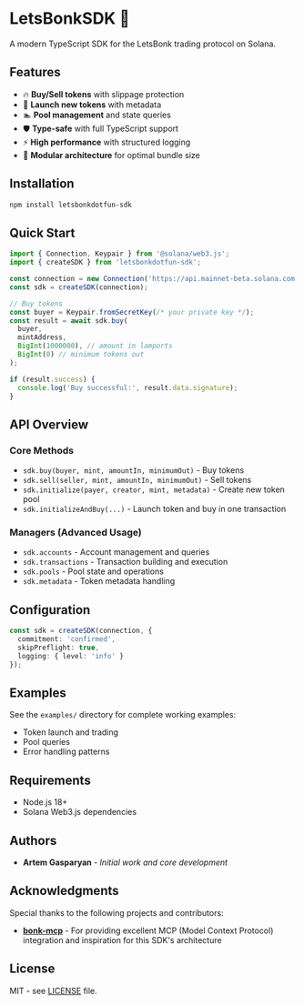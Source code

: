 # LetsBonkSDK 🚀

A modern TypeScript SDK for the LetsBonk trading protocol on Solana.

## Features

- 🔥 **Buy/Sell tokens** with slippage protection
- 🚀 **Launch new tokens** with metadata
- 🏊 **Pool management** and state queries
- 🛡️ **Type-safe** with full TypeScript support
- ⚡ **High performance** with structured logging
- 🔧 **Modular architecture** for optimal bundle size

## Installation

```bash
npm install letsbonkdotfun-sdk
```

## Quick Start

```typescript
import { Connection, Keypair } from '@solana/web3.js';
import { createSDK } from 'letsbonkdotfun-sdk';

const connection = new Connection('https://api.mainnet-beta.solana.com');
const sdk = createSDK(connection);

// Buy tokens
const buyer = Keypair.fromSecretKey(/* your private key */);
const result = await sdk.buy(
  buyer,
  mintAddress,
  BigInt(1000000), // amount in lamports
  BigInt(0) // minimum tokens out
);

if (result.success) {
  console.log('Buy successful:', result.data.signature);
}
```

## API Overview

### Core Methods

- `sdk.buy(buyer, mint, amountIn, minimumOut)` - Buy tokens
- `sdk.sell(seller, mint, amountIn, minimumOut)` - Sell tokens  
- `sdk.initialize(payer, creator, mint, metadata)` - Create new token pool
- `sdk.initializeAndBuy(...)` - Launch token and buy in one transaction

### Managers (Advanced Usage)

- `sdk.accounts` - Account management and queries
- `sdk.transactions` - Transaction building and execution
- `sdk.pools` - Pool state and operations
- `sdk.metadata` - Token metadata handling

## Configuration

```typescript
const sdk = createSDK(connection, {
  commitment: 'confirmed',
  skipPreflight: true,
  logging: { level: 'info' }
});
```

## Examples

See the `examples/` directory for complete working examples:
- Token launch and trading
- Pool queries
- Error handling patterns

## Requirements

- Node.js 18+
- Solana Web3.js dependencies

## Authors

- **Artem Gasparyan** - *Initial work and core development*

## Acknowledgments

Special thanks to the following projects and contributors:

- **[bonk-mcp](https://github.com/letsbonk-ai/bonk-mcp/)** - For providing excellent MCP (Model Context Protocol) integration and inspiration for this SDK's architecture

## License

MIT - see [LICENSE](./LICENSE) file.
